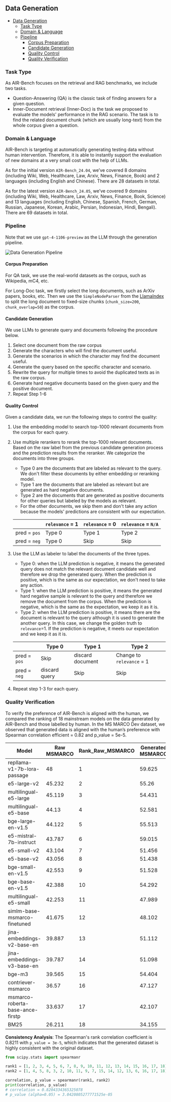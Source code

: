 ## Data Generation

- [Data Generation](#data-generation)
  - [Task Type](#task-type)
  - [Domain & Language](#domain--language)
  - [Pipeline](#pipeline)
    - [Corpus Preparation](#corpus-preparation)
    - [Candidate Generation](#candidate-generation)
    - [Quality Control](#quality-control)
    - [Quality Verification](#quality-verification)

### Task Type

As AIR-Bench focuses on the retrieval and RAG benchmarks, we include two tasks. 
- Question-Answering (QA) is the classic task of finding answers for a given question.
- Inner-Document retrieval (Inner-Doc) is the task we proposed to evaluate the models' performance in the RAG scenario. The task is to find the related document chunk (which are usually long-text) from the whole corpus given a question.

### Domain & Language
AIR-Bench is targeting at automatically generating testing data without human intervention. Therefore, it is able to instantly support the evaluation of new domains at a very small cost with the help of LLMs.

As for the initial version `AIR-Bench_24.04`, we’ve covered 8 domains (including Wiki, Web, Healthcare, Law, Arxiv, News, Finance, Book) and 2 languages (including English and Chinese). There are 28 datasets in total.

As for the latest version `AIR-Bench_24.05`, we’ve covered 9 domains (including Wiki, Web, Healthcare, Law, Arxiv, News, Finance, Book, Science) and 13 languages (including English, Chinese, Spanish, French, German, Russian, Japanese, Korean, Arabic, Persian, Indonesian, Hindi, Bengali). There are 69 datasets in total.

### Pipeline

Note that we use `gpt-4-1106-preview` as the LLM through the generation pipeline.

![Data Generation Pipeline](images/generate_pipeline.png)

#### Corpus Preparation

For QA task, we use the real-world datasets as the corpus, such as Wikipedia, mC4, etc.

For Long-Doc task, we firstly select the long documents, such as ArXiv papers, books, etc. Then we use the `SimpleNodeParser` from the [LlamaIndex](https://github.com/run-llama/llama_index/tree/main) to split the long document to fixed-size chunks (`chunk_size=200`, `chunk_overlap=50`) as the corpus.

#### Candidate Generation 

We use LLMs to generate query and documents following the procedure below.

1. Select one document from the raw corpus
2. Generate the characters who will find the document useful.
3. Generate the scenarios in which the character may find the document useful.
4. Generate the query based on the specific character and scenario.
5. Rewrite the query for multiple times to avoid the duplicated texts as in the raw corpus.
6. Generate hard negative documents based on the given query and the positive document.
7. Repeat Step 1-6

#### Quality Control

Given a candidate data, we run the following steps to control the quality:

1. Use the embedding model to search top-1000 relevant documents from the corpus for each query.
2. Use multiple rerankers to rerank the top-1000 relevant documents. Based on the raw label from the previous candidate generation process and the prediction results from the reranker. We categorize the documents into three groups. 
    - Type 0 are the documents that are labeled as relevant to the query. We don't filter these documents by either embedding or reranking model.
    - Type 1 are the documents that are labeled as relevant but are generated as hard negative documents. 
    - Type 2 are the documents that are generated as positive documents for other queries but labeled by the models as relevant.
    - For the other documents, we skip them and don't take any action because the models' predictions are consistent with our expectation.

    |                | `relevance` = 1 | `relevance` = 0 | `relevance` = `N/A` |
    | -------------- |-----------------|---------------|-------------------|
    | pred = `pos`   | Type 0          | Type 1        | Type 2            |
    | pred = `neg`   | Type 0          | Skip          | Skip              |
3. Use the LLM as labeler to label the documents of the three types.
    - Type 0: when the LLM prediction is negative, it means the generated query does not match the relevant document candidate well and therefore we drop the generated query. When the prediction is positive, which is the same as our expectation, we don't need to take any action. 
    - Type 1: when the LLM prediction is positive, it means the generated hard negative sample is relevant to the query and therefore we remove the document from the corpus. When the prediction is negative, which is the same as the expectation, we keep it as it is.
    - Type 2: when the LLM prediction is positive, it means there are the document is relevant to the query although it is used to generate the another query. In this case, we change the golden truth to `relevance`=1. If the prediction is negative, it meets our expectation and we keep it as it is. 

    |                | Type 0        | Type 1           | Type 2                    |
    | -------------- |---------------|------------------|---------------------------|
    | pred = `pos`   | Skip          | discard document | Change to `relevance` = 1 |
    | pred = `neg`   | discard query | Skip             | Skip                      |
4. Repeat step 1-3 for each query.

### Quality Verification
To verify the preference of AIR-Bench is aligned with the human, we compared the ranking of 18 mainstream models on the data generated by AIR-Bench and those labelled by human. In the MS MARCO Dev dataset, we observed that generated data is aligned with the human’s preference with Spearman correlation efficient = 0.82 and p_value = 5e-5.

| Model                            | Raw MSMARCO | Rank_Raw_MSMARCO | Generated MSMARCO | Rank_Generated MSMARCO |
| -------------------------------- | ----------- |------------------| ----------------- |--------|
| repllama-v1-7b-lora-passage      | 48          | 1                | 59.625            | 1      |
| e5-large-v2                      | 45.232      | 2                | 55.26             | 4      |
| multilingual-e5-large            | 45.119      | 3                | 54.431            | 5      |
| multilingual-e5-base             | 44.13       | 4                | 52.581            | 8      |
| bge-large-en-v1.5                | 44.122      | 5                | 55.513            | 3      |
| e5-mistral-7b-instruct           | 43.787      | 6                | 59.015            | 2      |
| e5-small-v2                      | 43.104      | 7                | 51.456            | 10     |
| e5-base-v2                       | 43.056      | 8                | 51.438            | 11     |
| bge-small-en-v1.5                | 42.553      | 9                | 51.528            | 9      |
| bge-base-en-v1.5                 | 42.388      | 10               | 54.292            | 7      |
| multilingual-e5-small            | 42.253      | 11               | 47.989            | 15     |
| simlm-base-msmarco-finetuned     | 41.675      | 12               | 48.102            | 14     |
| jina-embeddings-v2-base-en       | 39.887      | 13               | 51.112            | 12     |
| jina-embeddings-v3-base-en       | 39.787      | 14               | 51.098            | 13     |
| bge-m3                           | 39.565      | 15               | 54.404            | 6      |
| contriever-msmarco               | 36.57       | 16               | 47.127            | 16     |
| msmarco-roberta-base-ance-firstp | 33.637      | 17               | 42.107            | 17     |
| BM25                             | 26.211      | 18               | 34.155            | 18     |


**Consistency Analysis**: The Spearman's rank correlation coefficient is 0.8211 with `p_value = 3e-5`, which indicates that the generated dataset is highly consistent with the original dataset.

```python
from scipy.stats import spearmanr

rank1 = [1, 2, 3, 4, 5, 6, 7, 8, 9, 10, 11, 12, 13, 14, 15, 16, 17, 18]
rank2 = [1, 4, 5, 8, 3, 2, 10, 11, 9, 7, 15, 14, 12, 13, 6, 16, 17, 18]

correlation, p_value = spearmanr(rank1, rank2)
print(correlation, p_value)
# correlation = 0.8204334365325078
# p_value (alpha=0.05) = 3.0420805277771525e-05
```

[//]: # (### Codes)

[//]: # ()
[//]: # (Here is the sample code snippet for generating the datasets)

[//]: # ()
[//]: # (```python)

[//]: # (def generate_dataset&#40;corpus, num_queries, task_type&#41;:)

[//]: # (    # Generate Triplets)

[//]: # (    triplets = [])

[//]: # (    documents = sample&#40;corpus, n=num_queries&#41;)

[//]: # (    for d in documents:)

[//]: # (        # Generate Query)

[//]: # (        q = generate_query&#40;d&#41;)

[//]: # (        # Generate Hard Negative)

[//]: # (        if task_type == 'QA':)

[//]: # (            hn = generate_hard_negative&#40;q, d&#41;)

[//]: # (        else:)

[//]: # (            hn = None)

[//]: # (        # Add New Triplet)

[//]: # (        triplets.append&#40;&#40;q, d, hn&#41;&#41;)

[//]: # ()
[//]: # (    # Build Dataset)

[//]: # (    dataset = build_dataset&#40;corpus, triplets&#41;)

[//]: # ()
[//]: # (    # Quality Control)

[//]: # (    new_dataset = quality_control&#40;dataset&#41;)

[//]: # (    return new_dataset)

[//]: # ()
[//]: # (def generate_query&#40;document&#41;:)

[//]: # (    pass)

[//]: # ()
[//]: # (def generate_hard_negative&#40;query, document&#41;:)

[//]: # (    pass)

[//]: # ()
[//]: # (def quality_control&#40;dataset&#41;:)

[//]: # (    pass)

[//]: # (```)